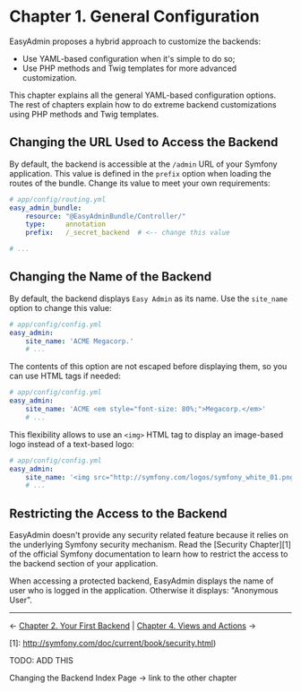 Chapter 1. General Configuration
================================

EasyAdmin proposes a hybrid approach to customize the backends:

  * Use YAML-based configuration when it's simple to do so;
  * Use PHP methods and Twig templates for more advanced customization.

This chapter explains all the general YAML-based configuration options. The rest
of chapters explain how to do extreme backend customizations using PHP methods
and Twig templates.

Changing the URL Used to Access the Backend
-------------------------------------------

By default, the backend is accessible at the `/admin` URL of your Symfony
application. This value is defined in the `prefix` option when loading the
routes of the bundle. Change its value to meet your own requirements:

```yaml
# app/config/routing.yml
easy_admin_bundle:
    resource: "@EasyAdminBundle/Controller/"
    type:     annotation
    prefix:   /_secret_backend  # <-- change this value

# ...
```

Changing the Name of the Backend
--------------------------------

By default, the backend displays `Easy Admin` as its name. Use the `site_name`
option to change this value:

```yaml
# app/config/config.yml
easy_admin:
    site_name: 'ACME Megacorp.'
    # ...
```

The contents of this option are not escaped before displaying them, so you can
use HTML tags if needed:

```yaml
# app/config/config.yml
easy_admin:
    site_name: 'ACME <em style="font-size: 80%;">Megacorp.</em>'
    # ...
```

This flexibility allows to use an `<img>` HTML tag to display an image-based
logo instead of a text-based logo:

```yaml
# app/config/config.yml
easy_admin:
    site_name: '<img src="http://symfony.com/logos/symfony_white_01.png" />'
    # ...
```

Restricting the Access to the Backend
-------------------------------------

EasyAdmin doesn't provide any security related feature because it relies on the
underlying Symfony security mechanism. Read the [Security Chapter][1] of the
official Symfony documentation to learn how to restrict the access to the
backend section of your application.

When accessing a protected backend, EasyAdmin displays the name of user who is
logged in the application. Otherwise it displays: "Anonymous User".

-------------------------------------------------------------------------------

&larr; [Chapter 2. Your First Backend](2-first-backend.md)  |  [Chapter 4. Views and Actions](4-views-and-actions.md) &rarr;

[1]: http://symfony.com/doc/current/book/security.html)



TODO: ADD THIS

Changing the Backend Index Page -> link to the other chapter


